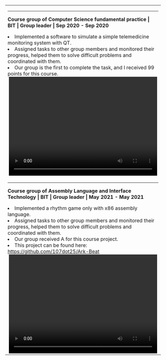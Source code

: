 <table border="0">
  <tr>
    <td width="100%" align="left">
       <HR>
      <p><strong>Course group of Computer Science fundamental practice | BIT | Group leader | Sep 2020 - Sep 2020</strong></p>
      <ui>
        <li>Implemented a software to simulate a simple telemedicine monitoring system with QT.</li>
        <li>Assigned tasks to other group members and monitored their progress, helped them to solve difficult problems and coordinated with them.</li>
        <li>Our group is the first to complete the task, and I received 99 points for this course.</li>
      </ui>
      <center>
        <video width="480" height="320" controls>
          <source src="https://raw.githubusercontent.com/yinkejia/homepage-of-Kejia-Yin/gh-pages/Course_medicaleye.mp4" type="video/mp4">
        </video>
      </center>
    </td>
  </tr>
  <tr>
    <td width="100%" align="left">
       <HR>
      <p><strong>Course group of Assembly Language and Interface Technology | BIT | Group leader | May 2021 - May 2021</strong></p>
      <ui>
        <li>Implemented a rhythm game only with x86 assembly language.</li>
        <li>Assigned tasks to other group members and monitored their progress, helped them to solve difficult problems and coordinated with them.</li>
        <li>Our group received A for this course project.</li>
        <li>This project can be found here: <a href="https://github.com/107dot25/Ark-Beat">https://github.com/107dot25/Ark-Beat</a></li>
      </ui>
      <center>
        <video width="480" height="320" controls>
          <source src="https://raw.githubusercontent.com/yinkejia/homepage-of-Kejia-Yin/gh-pages/Course_Arkbeat.mp4" type="video/mp4">
        </video>
      </center>
    </td>
  </tr>
</table>
